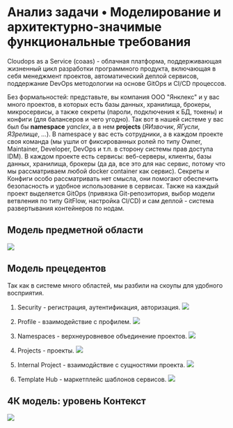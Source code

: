 # Анализ задачи • Моделирование и архитектурно-значимые функциональные требования

Cloudops as a Service (coaas) - облачная платформа, поддерживающая жизненный цикл разработки программного продукта, включающая в себя менеджмент проектов, автоматический деплой сервисов, поддержание DevOps методологии на основе GitOps и CI/CD процессов.

Без формальностей: представьте, вы компания ООО "Янклекс" и у вас много проектов, в которых есть базы данных, хранилища, брокеры, микросервисы, а также секреты (пароли, подключения к БД, токены) и конфиги (для балансеров и чего угодно). Так вот в нашей системе у вас был бы **namespace** *yanclex*, а в нем **projects** (*ЯИзвочик*, *ЯГусли*, *ЯЗрелище*, *...*). В namespace у вас есть сотрудники, а в каждом проекте своя команда (мы ушли от фиксированных ролей по типу Owner, Maintainer, Developer, DevOps и т.п. в сторону системы прав доступа IDM). В каждом проекте есть сервисы: веб-серверы, клиенты, базы данных, хранилища, брокеры (да да, все это для нас сервис, потому что мы рассматриваем любой docker container как сервис). Секреты и Конфиги особо рассматривать нет смысла, они помогают обеспечить безопасность и удобное использование в сервисах. Также на каждый проект выделяется GitOps (привязка Git-репозитория, выбор модели ветвления по типу GitFlow, настройка CI/CD) и сам деплой - система развертывания контейнеров по нодам.

## Модель предметной области

![](./assets/)

## Модель прецедентов

Так как в системе много областей, мы разбили на скоупы для удобного восприятия.

1. Security - регистрация, аутентификация, авторизация.
![](./assets/use-cases/security.png)

2. Profile - взаимодействие с профилем.
![](./assets/use-cases/profile.png)

3. Namespaces - верхнеуровневое объединение проектов.
![](./assets/use-cases/namespaces.png)

4. Projects - проекты.
![](./assets/use-cases/projects.png)

5. Internal Project - взаимодйствие с сущностями проекта.
![](./assets/use-cases/projects.internal.png)

6. Template Hub - маркетплейс шаблонов сервисов.
![](./assets/use-cases/TemplateHUB.png)

## 4К модель: уровень Контекст

![](./assets/)